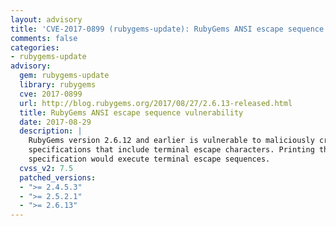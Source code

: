 ```yaml
---
layout: advisory
title: 'CVE-2017-0899 (rubygems-update): RubyGems ANSI escape sequence vulnerability'
comments: false
categories:
- rubygems-update
advisory:
  gem: rubygems-update
  library: rubygems
  cve: 2017-0899
  url: http://blog.rubygems.org/2017/08/27/2.6.13-released.html
  title: RubyGems ANSI escape sequence vulnerability
  date: 2017-08-29
  description: |
    RubyGems version 2.6.12 and earlier is vulnerable to maliciously crafted gem
    specifications that include terminal escape characters. Printing the gem
    specification would execute terminal escape sequences.
  cvss_v2: 7.5
  patched_versions:
  - ">= 2.4.5.3"
  - ">= 2.5.2.1"
  - ">= 2.6.13"
---
```

